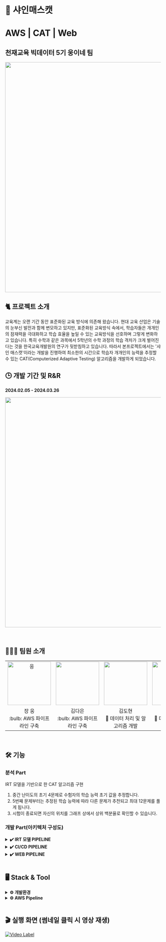 # 🍇 샤인매스캣
# AWS | CAT | Web
## 천재교육 빅데이터 5기 웅이네 팀 </br>
<p align = 'left'>
  <img src= "https://github.com/dnddl6962/final_project/assets/96913965/1e9dbf9e-e35d-4159-bc5d-2a21bbbaf408" width="743px"> 
</p>

## 🐈 프로젝트 소개
교육계는 오랜 기간 동안 표준화된 교육 방식에 의존해 왔습니다. 현대 교육 산업은 기술의 눈부신 발전과 함께 변모하고 있지만, 표준화된 교육방식 속에서, 학습자들은 개개인의 잠재력을 극대화하고 학습 효율을 높일 수 있는 교육방식을 선호하며 그렇게 변화하고 있습니다. 특히 수학과 같은 과목에서 5학년의 수학 과정의 학습 격차가 크게 벌어진다는 것을 한국교육개발원의 연구가 뒷받침하고 있습니다. 따라서 본프로젝트에서는 '샤인 매스캣'이라는 개발을 진행하여 최소한의 시간으로 학습자 개개인의 능력을 추정할 수 있는 CAT(Computerized Adaptive Testing) 알고리즘을 개발하게 되었습니다.
<br>

## 🕒 개발 기간 및 R&R
**2024.02.05 - 2024.03.26**
<p align = 'left'>
  <img src= "https://github.com/dnddl6962/final_project/assets/62236700/7f2d0b0e-b8bb-43e4-8a2a-32267b2a3bab" width="743px"> 
</p>

</br>

## 🧑🏻‍💻 팀원 소개 
<table>
  <tr>
    <td height="140px" align="center"> <a href="https://github.com/dnddl6962"><img src="https://github.com/dnddl6962/final_project/assets/96913965/8357ae40-f148-429f-bfb1-d4c30389f02f" width="140px" alt="웅" /><br/></a></td>
    <td height="140px" align="center"> <a href="https://github.com/allsilver00"><img src="https://github.com/dnddl6962/final_project/assets/96913965/52c6a1d7-7552-41d1-9cac-f520043067a4" width="140px" /><br/></a></td>
    <td height="140px" align="center"> <a href="https://github.com/dony1220"><img src="https://github.com/dnddl6962/final_project/assets/96913965/638c17e4-af01-44ed-b65e-e97d56726fb4" width="140px" /><br/></a></td>
    <td height="140px" align="center"> <a href="[https://github.com/yewchung56"><img src="https://github.com/dnddl6962/final_project/assets/96913965/fe1a71d7-e423-47bf-961a-2266efc0e88e" width="140px" /><br/></a></td>
    <td height="140px" align="center"> <a href="https://github.com/GaYeon-Alice"><img src="https://github.com/dnddl6962/final_project/assets/96913965/a1b4f68b-af7e-49c1-be04-c2ac66cbec6d" width="140px" /><br/></a></td>
  </tr>
  <tr>
      <td align="center">장 웅<br/>:bulb: AWS 파이프라인 구축<br/></td>
      <td align="center">김다은<br/>:bulb: AWS 파이프라인 구축<br/></td>
      <td align="center">김도현<br/>🌟 데이터 처리 및 알고리즘 개발<br/></td>
      <td align="center">양지원<br/>🌟 데이터 전처리 및 웹 개발<br/></td>
      <td align="center">강가연<br/>🌟 데이터 전처리 및 웹 개발<br/></td>
  </tr>
</table>

<br/>

## 🛠️ 기능
### 분석 Part
IRT 모델을 기반으로 한 CAT 알고리즘 구현
1. 중간 난이도의 초기 4문제로 수험자의 학습 능력 초기 값을 추정합니다.
2. 5번째 문제부터는 추정된 학습 능력에 따라 다른 문제가 추천되고 최대 12문제를 풀게 됩니다.
3. 시험이 종료되면 자신의 위치를 그래프 상에서 상위 백분율로 확인할 수 있습니다.

### 개발 Part(아키텍처 구성도)
<details>
  <summary><b> ✔️ IRT 모델 PIPELINE </b></summary>
 <img src= "https://github.com/dnddl6962/final_project/assets/62236700/f0b596a7-7932-40f9-a0a5-d3fff6199128" width="543px"> 
</p>
</details>

<details>
  <summary><b> ✔️ CI/CD PIPELINE </b></summary>
<img src= "https://github.com/dnddl6962/final_project/assets/62236700/1d9f2c54-4fdd-49ca-9209-ff81ca21c158" width="543px"> 
</p>
</details>

<details>
  <summary><b> ✔️ WEB PIPELINE </b></summary>
<img src= "https://github.com/dnddl6962/final_project/assets/62236700/5df72ae3-9bc6-4ab5-8e7c-56885f957186" width="543px"> 
</p>
</details>
<br/>

## 🖥️ Stack & Tool
<details>
<summary><b> ⚙️ 개발환경 </b></summary>
  
#### ✔️언어 및 라이브러리
<img src="https://img.shields.io/badge/Python-3776AB?style=for-the-badge&logo=Python&logoColor=white"> <img src="https://img.shields.io/badge/PyTorch-EE4C2C?style=for-the-badge&logo=PyTorch&logoColor=white">
  <br>
  
#### ✔️통합 개발 환경 (IDE)
<img src="https://img.shields.io/badge/googlecolab-F9AB00?style=for-the-badge&logo=googlecolab&logoColor=white"> <img src="https://img.shields.io/badge/visualstudiocode-007ACC?style=for-the-badge&logo=visualstudiocode&logoColor=white"> 
  <br>
  
#### ✔️웹 프레임워크
<img src="https://img.shields.io/badge/FastAPI-009688?style=for-the-badge&logo=FastAPI&logoColor=white">
  <br>
  
#### ✔️웹 프론트엔드
<img src="https://img.shields.io/badge/HTML-E34F26?style=for-the-badge&logo=html5&logoColor=white">
<img src="https://img.shields.io/badge/CSS-1572B6?style=for-the-badge&logo=css3&logoColor=white">
<img src="https://img.shields.io/badge/JAVASCRIPT-F7DF1E?style=for-the-badge&logo=javascript&logoColor=black">
<br>
  
#### ✔️버전 관리
<img src="https://img.shields.io/badge/github-181717?style=for-the-badge&logo=github&logoColor=white">
  <br>

  
#### ✔️CI/CD
<img src="https://img.shields.io/badge/Jenkins-D24939?style=for-the-badge&logo=Jenkins&logoColor=white">
  <br>
  
#### ✔️운영체제
<img src="https://img.shields.io/badge/Ubuntu-22.04-E95420?style=for-the-badge&logo=Ubuntu&logoColor=#E95420"> <img src="https://img.shields.io/badge/windows 11-0078D4?style=for-the-badge&logo=windows11&logoColor=#0078D4">
  <br>
  
#### ✔️데이터베이스
<img src="https://img.shields.io/badge/mysql-4479A1?style=for-the-badge&logo=mysql&logoColor=white">
  <br>
  
#### ✔️CaaS
<img src="https://img.shields.io/badge/docker-2496ED?style=for-the-badge&logo=docker&logoColor=white">
</details>


<details>
<summary><b>⚙️ AWS Pipeline </b></summary>
  
#### ✔️컴퓨팅
<img src="https://img.shields.io/badge/amazonec2-FF9900?style=for-the-badge&logo=amazonec2&logoColor=white"> <img src="https://img.shields.io/badge/amazonecs-FF9900?style=for-the-badge&logo=amazonecs&logoColor=white"> <img src="https://img.shields.io/badge/awsfargate-FF9900?style=for-the-badge&logo=awsfargate&logoColor=white">
<br>

#### ✔️스토리지
<img src="https://img.shields.io/badge/amazons3-569A31?style=for-the-badge&logo=amazons3&logoColor=white"> <img src="https://img.shields.io/badge/amazonrds-527FFF?style=for-the-badge&logo=amazonrds&logoColor=white">
<br>

#### ✔️모니터링
<img src="https://img.shields.io/badge/amazoncloudwatch-FF4F8B?style=for-the-badge&logo=amazoncloudwatch&logoColor=white">
<br>

#### ✔️데이터 처리 및 분석
<img src="https://img.shields.io/badge/amazonglue-8C4FFF?style=for-the-badge&logo=amazonglue&logoColor=white"> <img src="https://img.shields.io/badge/amazonathena-8C4FFF?style=for-the-badge&logo=amazonathena&logoColor=white">
<br>

#### ✔️CI/CD 및 오케스트레이션
<img src="https://img.shields.io/badge/amazonecr-FF9900?style=for-the-badge&logo=amazonecr&logoColor=white"> <img src="https://img.shields.io/badge/amazoneventbridge-FF4F8B?style=for-the-badge&logo=amazoneventbridge&logoColor=white">
<br>
</details>
<br/>








##  🎬 실행 화면 (썸네일 클릭 시 영상 재생)
[![Video Label](http://img.youtube.com/vi/pMHylxf3Ym4/0.jpg)](https://www.youtube.com/watch?v=pMHylxf3Ym4)
<br/>


